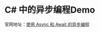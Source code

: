 # C# 中的异步编程Demo

官网地址：[使用 Async 和 Await 的异步编程](https://docs.microsoft.com/zh-cn/dotnet/csharp/programming-guide/concepts/async/)
